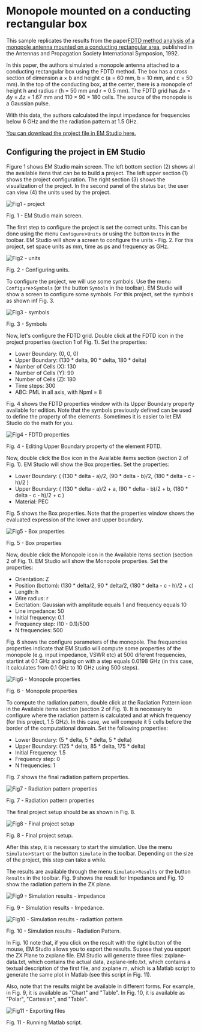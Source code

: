# Monopole mounted on a conducting rectangular box

[][1]

This sample replicates the results from the paper[FDTD method analysis of a monopole antenna mounted on a conducting rectangular area][1], published in the Antennas and Propagation Society International Symposion, 1992.

In this paper, the authors simulated a monopole antenna attached to a conducting rectangular box using the FDTD method. The box has a cross section of dimension a $\times$ b and height c (a = 60 mm, b = 10 mm, and c = 50 mm). In the top of the conducting box, at the center, there is a monopole of height h and radius r (h = 50 mm and r = 0.5 mm). The FDTD grid has $\Delta$x = $\Delta$y = $\Delta$z = 1.67 mm and 110 $\times$ 90 $\times$ 180 cells. The source of the monopole is a Gaussian pulse.

With this data, the authors calculated the input impedance for frequencies below 6 GHz and the the radiation pattern at 1.5 GHz.

[You can download the project file in EM Studio here.](monopole_mounted_on_a_conducting_box.emstudio)

## Configuring the project in EM Studio

Figure 1 shows EM Studio main screen. The left bottom section (2) shows all the available itens that can be to build a project. The left upper section (1) shows the project configuration. The right section (3) shows the visualization of the project. In the second panel of the status bar, the user can view (4) the units used by the project.



![Fig1 - project](figs/fig1.png)

Fig. 1 - EM Studio main screen.



The first step to configure the project is set the correct units. This can be done using the menu `Configure`>`Units` or using the button `Units` in the toolbar. EM Studio will show a screen to configure the units - Fig. 2. For this project, set space units as mm, time as ps and frequency as GHz.

![Fig2 - units](figs/fig2.png)

Fig. 2 - Configuring units.

To configure the project, we will use some symbols. Use the menu `Configure`>`Symbols` (or the button `Symbols` in the toolbar). EM Studio will show a screen to configure some symbols. For this project, set the symbols as shown inf Fig. 3.

![Fig3 - symbols](figs/fig3.png)

Fig. 3 - Symbols



Now, let's configure the FDTD grid. Double click at the FDTD icon in the project properties (section 1 of Fig. 1). Set the properties:

- Lower Boundary: (0, 0, 0)
- Upper Boundary: (130 * delta, 90 * delta, 180 * delta)
- Number of Cells (X): 130
- Number of Cells (Y): 90
- Number of Cells (Z): 180
- Time steps: 300
- ABC: PML in all axis, with Npml = 8



Fig. 4 shows the FDTD properties window with its Upper Boundary property available for edition. Note that the symbols previously defined can be used to define the property of the elements. Sometimes it is easier to let EM Studio do the math for you.

![Fig4 - FDTD properties](figs/fig4.png)

Fig. 4 - Editing Upper Boundary property of the element FDTD.



Now, double click the Box icon in the Available items section (section 2 of Fig. 1). EM Studio will show the Box properties. Set the properties:

- Lower Boundary: ( (130 * delta - a)/2, (90 * delta - b)/2, (180 * delta - c - h)/2 )
- Upper Boundary: ( (130 * delta - a)/2 + a, (90 * delta - b)/2 + b, (180 * delta - c - h)/2 + c )
- Material: PEC

Fig. 5 shows the Box properties. Note that the properties window shows the evaluated expression of the lower and upper boundary.

![Fig5 - Box properties](figs/fig5.png)

Fig. 5 - Box properties



Now, double click the Monopole icon in the Available items section (section 2 of Fig. 1). EM Studio will show the Monopole properties. Set the properties:

- Orientation: Z
- Position (bottom): (130 * delta/2, 90 * delta/2, (180 * delta - c - h)/2 + c)
- Length: h
- Wire radius: r
- Excitation: Gaussian with amplitude equals 1 and frequency equals 10
- Line impedance: 50
- Initial frequency: 0.1
- Frequency step: (10 - 0.1)/500
- N frequencies: 500

Fig. 6 shows the configure parameters of the monopole. The frequencies properties indicate that EM Studio will compute some properties of the monopole (e.g. input impedance, VSWR etc) at 500 diferent frequencies, startint at 0.1 GHz and going on with a step equals 0.0198 GHz (in this case, it calculates from 0.1 GHz to 10 GHz using 500 steps).

![Fig6 - Monopole properties](figs/fig6.png)

Fig. 6 - Monopole properties



To compute the radiation pattern, double click at the Radiation Pattern icon in the Available items section (section 2 of Fig. 1). It is necessary to configure where the radiation pattern is calculated and at which frequency (for this project, 1.5 GHz). In this case, we will compute it 5 cells before the border of the computational domain. Set the following properties:

- Lower Boundary: (5 * delta, 5 * delta, 5 * delta)
- Upper Boundary: (125 * delta, 85 * delta, 175 * delta)
- Initial Frequency: 1.5
- Frequency step: 0
- N frequencies: 1

Fig. 7 shows the final radiation pattern properties.

![Fig7 - Radiation pattern properties](figs/fig7.png)

Fig. 7 - Radiation pattern properties

The final project setup should be as shown in Fig. 8.

![Fig8 - Final project setup](figs/fig8.png)

Fig. 8 - Final project setup.



After this step, it is necessary to start the simulation. Use the menu `Simulate`>`Start` or the button `Simulate` in the toolbar. Depending on the size of the project, this step can take a while.

The results are available through the menu `Simulate`>`Results` or the button `Results` in the toolbar. Fig. 9 shows the result for Impedance and Fig. 10 show the radiation pattern in the ZX plane.

![Fig9 - Simulation results - impedance](figs/fig9.png)

Fig. 9 - Simulation results - Impedance.

![Fig10 - Simulation results - radiattion pattern](figs/fig10.png)

Fig. 10 - Simulation results - Radiation Pattern.



In Fig. 10 note that, if you click on the result with the right button of the mouse, EM Studio allows you to export the results. Supose that you export the ZX Plane to zxplane file. EM Studio will generate three files: zxplane-data.txt, which contains the actual data, zxplane-info.txt, which contains a textual description of the first file, and zxplane.m, which is a Matlab script to generate the same plot in Matlab (see this script in Fig. 11).

Also, note that the results might be available in different forms. For example, in Fig. 9, it is available as "Chart" and "Table". In Fig. 10, it is available as "Polar", "Cartesian", and "Table".

![Fig11 - Exporting files](figs/fig11.png)

Fig. 11 - Running Matlab script.

[1]: https://doi.org/10.1109/APS.1992.221537
